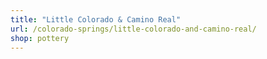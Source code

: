 ```yaml
---
title: "Little Colorado & Camino Real"
url: /colorado-springs/little-colorado-and-camino-real/
shop: pottery
---
```


